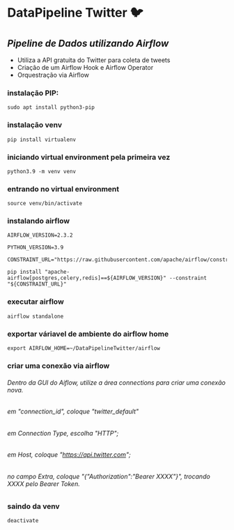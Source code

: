 # DataPipeline Twitter 🐦
## _Pipeline de Dados utilizando Airflow_

- Utiliza a API gratuita do Twitter para coleta de tweets
- Criação de um Airflow Hook e Airflow Operator
- Orquestração via Airflow

### instalação PIP:
```
sudo apt install python3-pip
```
### instalação venv
```
pip install virtualenv
```
### iniciando virtual environment pela primeira vez

```
python3.9 -m venv venv
```

### entrando no virtual environment

```
source venv/bin/activate
```
### instalando airflow

```
AIRFLOW_VERSION=2.3.2
```
```
PYTHON_VERSION=3.9
```
```
CONSTRAINT_URL="https://raw.githubusercontent.com/apache/airflow/constraints-${AIRFLOW_VERSION}/constraints-${PYTHON_VERSION}.txt"
```
```
pip install "apache-airflow[postgres,celery,redis]==${AIRFLOW_VERSION}" --constraint "${CONSTRAINT_URL}"
```

### executar airflow

```
airflow standalone
```
### exportar váriavel de ambiente do airflow home
```
export AIRFLOW_HOME=~/DataPipelineTwitter/airflow
```

### criar uma conexão via airflow

###### Dentro da GUI do Aiflow, utilize a área connections para criar uma conexão nova.
###### em "connection_id", coloque "twitter_default"
###### em Connection Type, escolha "HTTP";
###### em Host, coloque "https://api.twitter.com";
###### no campo Extra, coloque "{"Authorization":"Bearer XXXX"}", trocando XXXX pelo Bearer Token.
###
### saindo da venv
```
deactivate
```
